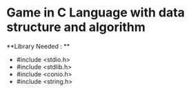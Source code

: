 # Game in C Language with data structure and algorithm

**Library Needed : **

- #include <stdio.h>
- #include <stdlib.h>
- #include <conio.h>
- #include <string.h>
